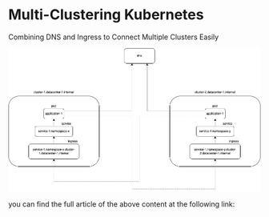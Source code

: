 # Multi-Clustering Kubernetes
Combining DNS and Ingress to Connect Multiple Clusters Easily

<p align="center">
  <img src="pictures/kubernetes-multi-clustering.drawio.png?raw=true" />
</p>

you can find the full article of the above content at the following link: 